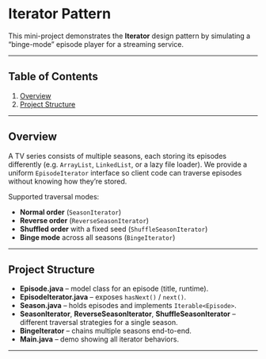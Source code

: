 # Iterator Pattern 

This mini-project demonstrates the **Iterator** design pattern by simulating a “binge-mode” episode player for a streaming service.

---

## Table of Contents

1. [Overview](#overview)  
2. [Project Structure](#project-structure)  

---

## Overview

A TV series consists of multiple seasons, each storing its episodes differently (e.g. `ArrayList`, `LinkedList`, or a lazy file loader). We provide a uniform `EpisodeIterator` interface so client code can traverse episodes without knowing how they’re stored.  

Supported traversal modes:

- **Normal order** (`SeasonIterator`)  
- **Reverse order** (`ReverseSeasonIterator`)  
- **Shuffled order** with a fixed seed (`ShuffleSeasonIterator`)  
- **Binge mode** across all seasons (`BingeIterator`)

---

## Project Structure


- **Episode.java** – model class for an episode (title, runtime).  
- **EpisodeIterator.java** – exposes `hasNext()` / `next()`.  
- **Season.java** – holds episodes and implements `Iterable<Episode>`.  
- **SeasonIterator**, **ReverseSeasonIterator**, **ShuffleSeasonIterator** – different traversal strategies for a single season.  
- **BingeIterator** – chains multiple seasons end-to-end.  
- **Main.java** – demo showing all iterator behaviors.

---
